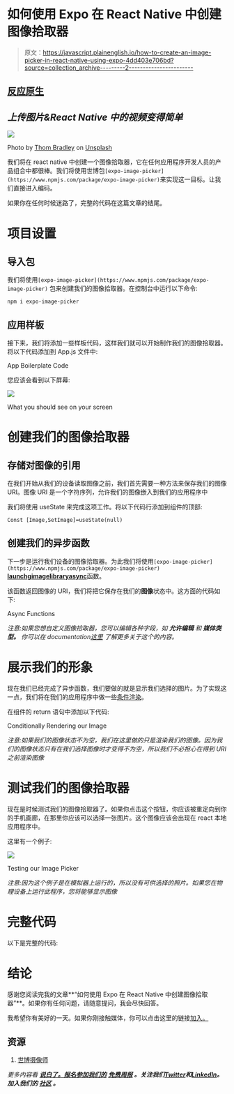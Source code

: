 # 如何使用 Expo 在 React Native 中创建图像拾取器

> 原文：<https://javascript.plainenglish.io/how-to-create-an-image-picker-in-react-native-using-expo-4dd403e706bd?source=collection_archive---------2----------------------->

## [反应原生](https://bookeraziz.medium.com/list/react-native-3e476cc05fe3)

## *上传图片&React Native 中的视频变得简单*

![](img/cc0984aba360b4559c22e7710a7ff99d.png)

Photo by [Thom Bradley](https://unsplash.com/@thombradley?utm_source=medium&utm_medium=referral) on [Unsplash](https://unsplash.com?utm_source=medium&utm_medium=referral)

我们将在 react native 中创建一个图像拾取器，它在任何应用程序开发人员的产品组合中都很棒。我们将使用世博包`[expo-image-picker](https://www.npmjs.com/package/expo-image-picker)`来实现这一目标。让我们直接进入编码。

如果你在任何时候迷路了，完整的代码在这篇文章的结尾。

# 项目设置

## 导入包

我们将使用`[expo-image-picker](https://www.npmjs.com/package/expo-image-picker)` 包来创建我们的图像拾取器。在控制台中运行以下命令:

`npm i expo-image-picker`

## 应用样板

接下来，我们将添加一些样板代码，这样我们就可以开始制作我们的图像拾取器。将以下代码添加到 App.js 文件中:

App Boilerplate Code

您应该会看到以下屏幕:

![](img/5852afc4ca5f7727e596672c78096ce2.png)

What you should see on your screen

# 创建我们的图像拾取器

## 存储对图像的引用

在我们开始从我们的设备读取图像之前，我们首先需要一种方法来保存我们的图像 URI。图像 URI 是一个字符序列，允许我们的图像嵌入到我们的应用程序中

我们将使用 useState 来完成这项工作。将以下代码行添加到组件的顶部:

`Const [Image,SetImage]=useState(null)`

## 创建我们的异步函数

下一步是运行我们设备的图像拾取器。为此我们将使用`[expo-image-picker](https://www.npmjs.com/package/expo-image-picker)` [**launchgimagelibraryasync**](https://docs.expo.dev/versions/latest/sdk/imagepicker/#imagepickerlaunchimagelibraryasyncoptions)函数。

该函数返回图像的 URI，我们将把它保存在我们的**图像**状态中。这方面的代码如下:

Async Functions

*注意:如果您想自定义图像拾取器，您可以编辑各种字段，如* ***允许编辑*** *和* ***媒体类型。*** *你可以在 documentation*[*这里*](https://docs.expo.dev/versions/latest/sdk/imagepicker/#mediatypeoptions) *了解更多关于这个的内容。*

# 展示我们的形象

现在我们已经完成了异步函数，我们要做的就是显示我们选择的图片。为了实现这一点，我们将在我们的应用程序中做一些[条件渲染](/how-to-implement-conditional-rendering-in-react-and-react-native-the-right-way-f00e2fa7a730)。

在组件的 return 语句中添加以下代码:

Conditionally Rendering our Image

*注意:如果我们的图像状态不为空，我们在这里做的只是渲染我们的图像。因为我们的图像状态只有在我们选择图像时才变得不为空，所以我们不必担心在得到 URI 之前渲染图像*

# 测试我们的图像拾取器

现在是时候测试我们的图像拾取器了。如果你点击这个按钮，你应该被重定向到你的手机画廊，在那里你应该可以选择一张图片。这个图像应该会出现在 react 本地应用程序中。

这里有一个例子:

![](img/1ee16bb4c512aba4643de4b8fe6d465d.png)

Testing our Image Picker

*注意:因为这个例子是在模拟器上运行的，所以没有可供选择的照片。如果您在物理设备上运行此程序，您将能够显示图像*

# 完整代码

以下是完整的代码:

# 结论

感谢您阅读完我的文章**“如何使用 Expo 在 React Native 中创建图像拾取器”**。如果你有任何问题，请随意提问，我会尽快回答。

我希望你有美好的一天。如果你刚接触媒体，你可以点击这里的链接[加入。](https://bookeraziz.medium.com/membership)

## 资源

1.  [世博摄像师](https://docs.expo.dev/versions/latest/sdk/imagepicker/#mediatypeoptions)

*更多内容看* [***说白了。报名参加我们的***](https://plainenglish.io/) **[***免费周报***](http://newsletter.plainenglish.io/) *。关注我们*[***Twitter***](https://twitter.com/inPlainEngHQ)*和*[***LinkedIn***](https://www.linkedin.com/company/inplainenglish/)*。加入我们的* [***社区***](https://discord.gg/GtDtUAvyhW) *。***